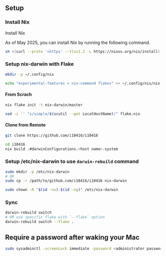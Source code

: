 
## Setup

### Install Nix

Install Nix

As of May 2025, you can install Nix by running the following command.

```sh
sh <(curl --proto '=https' --tlsv1.2 -L https://nixos.org/nix/install)
```

### Setup nix-darwin with Flake

```sh
mkdir -p ~/.config/nix
```

```sh
echo "experimental-features = nix-command flakes" >> ~/.config/nix/nix.conf
```
#### From Scrach
```sh
nix flake init -t nix-darwin/master
```

```sh
sed -i '' "s/simple/$(scutil --get LocalHostName)/" flake.nix
```

#### Clone from Remote

```sh
git clone https://github.com/i10416/i10416
```

```sh
cd i10416
nix build .#darwinConfigurations.<host name>.system
```

### Setup /etc/nix-darwin to use `darwin-rebuild` command

```sh
sudo mkdir -p /etc/nix-darwin
# OR
sudo cp -r /path/to/github.com/i10416/i10416 nix-darwin
```

```sh
sudo chown -R "$(id -nu):$(id -ng)" /etc/nix-darwin
```

### Sync

```sh
darwin-rebuild switch
# OR use specific flake with `--flake` option
darwin-rebuild switch --flake .
```

## Require a password after waking your Mac

```sh
sudo sysadminctl -screenLock immediate -password <administrator password>
```


